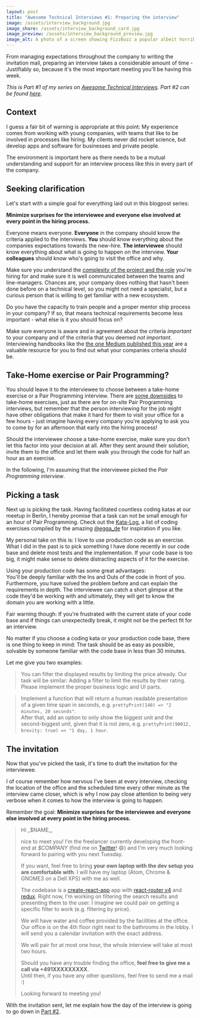 ```yaml
---
layout: post
title: "Awesome Technical Interviews #1: Preparing the interview"
image: /assets/interview_background.jpg
image_share: /assets/interview_background_card.jpg
image_preview: /assets/interview_background_preview.jpg
image_alt: A photo of a screen showing FizzBuzz a popular albeit horribly ineffective coding exercise.
---
```

From managing expectations throughout the company to writing the invitation mail, preparing an interview takes a considerable amount of time - Justifiably so, because it's the most important meeting you'll be having this week.

*This is Part #1 of my series on [Awesome Technical Interviews](). Part #2 can be found [here]().*

## Context

I guess a fair bit of warning is appropriate at this point: My experience comes from working with young companies, with teams that like to be involved in processes like hiring. My clients never did rocket science, but develop apps and software for businesses and private people.

The environment is important here as there needs to be a mutual understanding and support for an interview process like this in every part of the company.

## Seeking clarification

Let's start with a simple goal for everything laid out in this blogpost series:

**Minimize surprises for the interviewee and everyone else involved at every point in the hiring process.**

Everyone means everyone. **Everyone** in the company should know the criteria applied to the interviews. **You** should know everything about the companies expectations towards the new-hire. **The interviewee** should know everything about what is going to happen on the interview. **Your colleagues** should know who's going to visit the office and why.

Make sure you understand the [complexity of the project and the role](https://lizkeogh.com/2013/07/21/estimating-complexity/) you're hiring for and make sure it is well communicated between the teams and line-managers. Chances are, your company does nothing that hasn't been done before on a technical level, so you might not need a specialist, but a curious person that is willing to get familiar with a new ecosystem.  

Do you have the capacity to train people and a proper mentor ship process in your company? If so, that means technical requirements become less important - what else is it you should focus on?

Make sure everyone is aware and in agreement about the criteria *important* to your company and of the criteria that you deemed *not important*. Interviewing handbooks like the [the one Medium published this year](https://medium.engineering/mediums-engineering-interview-process-b8d6b67927c4) are a valuable resource for you to find out what your companies criteria should be.

## Take-Home exercise or Pair Programming?

You should leave it to the interviewee to choose between a take-home exercise or a Pair Programming interview. There are [some downsides](https://cate.blog/2016/02/10/bad-interviews-are-a-company-problem-not-a-candidate-problem/) to take-home exercises, just as there are for on-site Pair Programming interviews, but remember that the person interviewing for the job might have other obligations that make it hard for them to visit your office for a few hours - just imagine having every company you're applying to ask you to come by for an afternoon that early into the hiring process!

Should the interviewee choose a take-home exercise, make sure you don't let this factor into your decision at all. After they sent around their solution, invite them to the office and let them walk you through the code for half an hour as an exercise.

In the following, I'm assuming that the interviewee picked the *Pair Programming interview*.

## Picking a task

Next up is picking the task. Having facilitated countless coding katas at our meetup in Berlin, I hereby promise that a task can not be small enough for an hour of Pair Programming. Check out the [Kata-Log](http://kata-log.rocks/), a list of coding exercises compiled by the amazing [@egga_de](http://kata-log.rocks/) for inspiration if you like.

My personal take on this is: I love to use production code as an exercise. What I did in the past is to pick something I have done recently in our code base and delete most tests and the implementation. If your code base is too big, it might make sense to delete distracting aspects of it for the exercise.

Using your production code has some great advantages:  
You'll be deeply familiar with the Ins and Outs of the code in front of you. Furthermore, you have solved the problem before and can explain the requirements in depth. The interviewee can catch a short glimpse at the code they'd be working with and ultimately, they will get to know the domain you are working with a little.

Fair warning though: If you're frustrated with the current state of your code base and if things can unexpectedly break, it might not be the perfect fit for an interview.

No matter if you choose a coding kata or your production code base, there is one thing to keep in mind: The task should be as easy as possible, solvable by someone familiar with the code base in less than 30 minutes.

Let me give you two examples:

> You can filter the displayed results by limiting the price already. Our task will be similar: Adding a filter to limit the results by their rating. Please implement the proper business logic and UI parts.

> Implement a function that will return a human readable presentation of a given time span in seconds, e.g. `prettyPrint(140) => "2 minutes, 20 seconds"`.  
> After that, add an option to only show the biggest unit and the second-biggest unit, given that it is not zero, e.g. `prettyPrint(90012, brevity: true) => "1 day, 1 hour`.

## The invitation

Now that you've picked the task, it's time to draft the invitation for the interviewee.

I of course remember how nervous I've been at every interview, checking the location of the office and the scheduled time every other minute as the interview came closer, which is why I now pay close attention to being very verbose when it comes to how the interview is going to happen.

Remember the goal: **Minimize surprises for the interviewee and everyone else involved at every point in the hiring process.**

<blockquote class="letter" markdown="1">
Hi _$NAME_,

nice to meet you! I'm the freelancer currently developing the front-end at _$COMPANY_ (find me on [Twitter](https://twitter.com/rradczewski)! 😄) and I'm very much looking forward to pairing with you next Tuesday.

If you want, feel free to bring **your own laptop with the dev setup you are comfortable with**. I will have my laptop (Atom, Chrome & GNOME3 on a Dell XPS) with me as well.

The codebase is a [create-react-app](https://github.com/facebookincubator/create-react-app) app with [react-router v4](https://github.com/ReactTraining/react-router/) and [redux](http://redux.js.org/). Right now, I'm working on filtering the search results and presenting them to the user. I imagine we could pair on getting a specific filter to work (e.g. filtering by price).

We will have water and coffee provided by the facilities at the office. Our office is on the 4th floor right next to the bathrooms in the lobby.
I will send you a calendar invitation with the exact address.

We will pair for at most one hour, the whole interview will take at most two hours.

Should you have any trouble finding the office, **feel free to give me a call via +491XXXXXXXXX**.  
Until then, if you have any other questions, feel free to send me a mail :)

Looking forward to meeting you!
</blockquote>

With the invitation sent, let me explain how the day of the interview is going to go down in [Part #2]().
